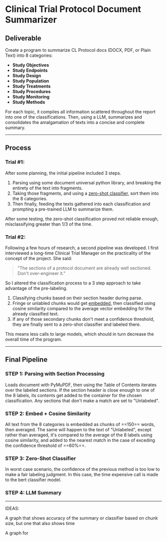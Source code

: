 # Clinical Trial Protocol Document Summarizer

## Deliverable

Create a program to summarize CL Protocol docs (DOCX, PDF, or Plain Text) into 8 categories:
- **Study Objectives**
- **Study Endpoints**
- **Study Design**
- **Study Population**
- **Study Treatments**
- **Study Procedures**
- **Study Monitoring**
- **Study Methods**

For each topic, it compiles all information scattered throughout the report into one of the classifications. Then, using a LLM, summarizes and consolidates the amalgamation of texts into a concise and complete summary. 

---

## Process

### Trial #1:

After some planning, the initial pipeline included 3 steps.
1. Parsing using some document universal python library, and breaking the entirety of the text into fragments.
2. Taking those fragments, and using a [zero-shot classifier](https://joeddav.github.io/blog/2020/05/29/ZSL.html), sort them into the 8 categories. 
3. Then finally, feeding the texts gathered into each classification and prompting a pre-trained LLM to summarize them. 

After some testing, the zero-shot classification proved not reliable enough, misclassifying greater than 1/3 of the time.

### Trial #2:

Following a few hours of research, a second pipeline was developed. I first interviewed a long-time Clinical 
Trial Manager on the practicality of the concept of the project. She said:

>"The sections of a protocol document are already well sectioned. Don't over-engineer it."

So I altered the classification process to a 3 step approach to take advantage of the pre-labeling.
1. Classifying chunks based on their section header during parse. 
2. Fringe or unlabled chunks would get [embedded](https://www.datacamp.com/blog/what-is-text-embedding-ai), then classified using cosine similarity compared to the average vector embedding for the already classified text. 
3. If any of those secondary chunks don't meet a confidence threshold, they are finally sent to a zero-shot classifier and labeled there.

This means less calls to large models, which should in turn decrease the overall time of the program.

---

## Final Pipeline

### STEP 1: Parsing with Section Processing

Loads document with PyMuPDF, then using the Table of Contents iterates over the labeled sections. If the section header is close enough to one of the 8 labels, its contents get added to the container for the chosen classification. Any sections that don't make a match are set to "Unlabeled". 

### STEP 2: Embed + Cosine Similarity

All text from the 8 categories is embedded as chunks of ==150== words, then averaged. The same will happen to the text of "Unlabeled", except rather than averaged, it's compared to the average of the 8 labels using cosine similarity, and added to the nearest match in the case of exceding the confidence threshold of ==60%==.

### STEP 3: Zero-Shot Classifier

In worst case scenario, the confidence of the previous method is too low to make a fair labeling judgment. In this case, the time expensive call is made to the bert classifier model. 

### STEP 4: LLM Summary

---


IDEAS: 

A graph that shows accuracy of the summary or classifier based on chunk size, but one that also shows time

A graph for 
